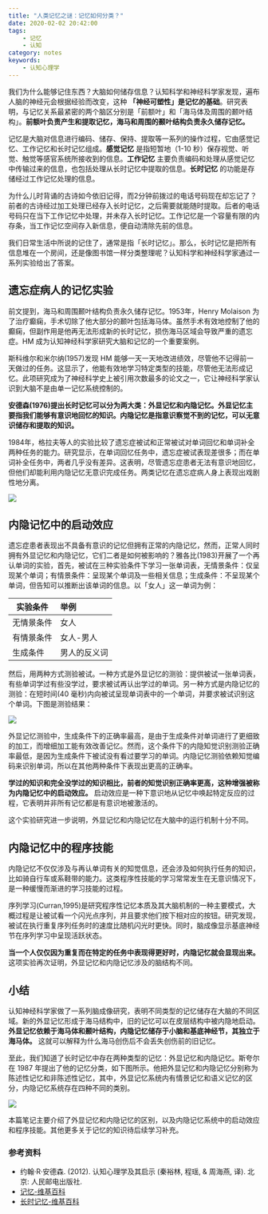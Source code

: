 ```yaml
---
title: "人类记忆之谜：记忆如何分类？"
date: 2020-02-02 20:42:00
tags: 
    - 记忆
    - 认知
category: notes
keywords: 
    - 认知心理学
---
```


我们为什么能够记住东西？大脑如何储存信息？认知科学和神经科学家发现，遍布人脑的神经元会根据经验而改变，这种 **「神经可塑性」是记忆的基础**。研究表明，与记忆关系最紧密的两个脑区分别是「前额叶」和「海马体及周围的颞叶结构」。**前额叶负责产生和提取记忆，海马和周围的颞叶结构负责永久储存记忆。**

记忆是大脑对信息进行编码、储存、保持、提取等一系列的操作过程，它由感觉记忆、工作记忆和长时记忆组成。**感觉记忆** 是指短暂地（1-10 秒）保存视觉、听觉、触觉等感官系统所接收到的信息。**工作记忆** 主要负责编码和处理从感觉记忆中传输过来的信息，也包括处理从长时记忆中提取的信息。**长时记忆** 的功能是存储经过工作记忆处理的信息。

为什么儿时背诵的古诗如今依旧记得，而2分钟前拨过的电话号码现在却忘记了？前者的古诗经过加工处理已经存入长时记忆，之后需要就能随时提取。后者的电话号码只在当下工作记忆中处理，并未存入长时记忆。工作记忆是一个容量有限的内存条，当工作记忆空间存入新信息，便自动清除先前的信息。

我们日常生活中所说的记住了，通常是指「长时记忆」。那么，长时记忆是把所有信息堆在一个房间，还是像图书馆一样分类整理呢？认知科学和神经科学家通过一系列实验给出了答案。

## 遗忘症病人的记忆实验

前文提到，海马和周围颞叶结构负责永久储存记忆。1953年，Henry Molaison 为了治疗癫痫，手术切除了他大部分的颞叶包括海马体。虽然手术有效地控制了他的癫痫，但副作用是他再无法形成新的长时记忆，损伤海马区域会导致严重的遗忘症。HM 成为认知神经科学家研究大脑和记忆的一个重要案例。

斯科维尔和米尔纳(1957)发现 HM 能够一天一天地改进绩效，尽管他不记得前一天做过的任务。这显示了，他能有效地学习特定类型的技能，尽管他无法形成记忆。此项研究成为了神经科学史上被引用次数最多的论文之一，它让神经科学家认识到大脑不是由单一记忆系统控制的。

**安德森(1976)提出长时记忆可以分为两大类：外显记忆和内隐记忆。外显记忆主要指我们能够有意识地回忆的知识。内隐记忆是指意识察觉不到的记忆，可以无意识储存和提取的知识。**

1984年，格拉夫等人的实验比较了遗忘症被试和正常被试对单词回忆和单词补全两种任务的能力。研究显示，在单词回忆任务中，遗忘症被试表现差很多；而在单词补全任务中，两者几乎没有差异。这表明，尽管遗忘症患者无法有意识地回忆，但他们却能利用内隐记忆无意识完成任务。两类记忆在遗忘症病人身上表现出戏剧性地分离。

![](http://xixuan.img-cn-shanghai.aliyuncs.com/note/2020-02-01-2020020101.jpeg)

## 内隐记忆中的启动效应

遗忘症患者表现出不具备有意识的记忆但拥有正常的内隐记忆，然而，正常人同时拥有外显记忆和内隐记忆，它们二者是如何被影响的？雅各比(1983)开展了一个再认单词的实验，首先，被试在三种实验条件下学习一张单词表，无情景条件：仅呈现某个单词；有情景条件：呈现某个单词及一些相关信息；生成条件：不呈现某个单词，但告知可以推断出该单词的信息。以「女人」这一单词为例：

| 实验条件   | 举例         |
| ---------- | :----------- |
| 无情景条件 | 女人         |
| 有情景条件 | 女人-男人    |
| 生成条件   | 男人的反义词 |

然后，用两种方式测验被试。一种方式是外显记忆的测验：提供被试一张单词表，有些单词学过有些没学过，要求被试再认出学过的单词。另一种方式是内隐记忆的测验：在短时间(40 毫秒)内向被试呈现单词表中的一个单词，并要求被试识别这个单词。下图是测验结果：

![](http://xixuan.img-cn-shanghai.aliyuncs.com/note/2020-02-01-2020020102.jpeg)

外显记忆测验中，生成条件下的正确率最高，是由于生成条件对单词进行了更细致的加工，而增细加工能有效改善记忆。然而，这个条件下的内隐知觉识别测验正确率最低，是因为生成条件下被试没有看过要学习的单词。内隐记忆测验依赖知觉编码来识别单词，所以在其他两种条件下表现出更高的正确率。

**学过的知识和完全没学过的知识相比，前者的知觉识别正确率更高，这种增强被称为内隐记忆中的启动效应。** 启动效应是一种下意识地从记忆中唤起特定反应的过程，它表明并非所有记忆都是有意识地被激活的。

这个实验研究进一步说明，外显记忆和内隐记忆在大脑中的运行机制十分不同。

## 内隐记忆中的程序技能 

内隐记忆不仅仅涉及与再认单词有关的知觉信息，还会涉及如何执行任务的知识，比如骑自行车或系鞋带的能力。这类程序性技能的学习常常发生在无意识情况下，是一种缓慢而渐进的学习技能的过程。

序列学习(Curran,1995)是研究程序性记忆本质及其大脑机制的一种主要模式，大概过程是让被试看一个闪光点序列，并且要求他们按下相对应的按钮。研究发现，被试在执行重复序列任务时的速度比随机闪光时更快。同时，脑成像显示基底神经节在序列学习中呈现活跃状态。

**当一个人仅仅因为重复而在特定的任务中表现得更好时，内隐记忆就会显现出来。** 这项实验再次证明，外显记忆和内隐记忆涉及的脑结构不同。

## 小结

认知神经科学家做了一系列脑成像研究，表明不同类型的记忆储存在大脑的不同区域。新的外显记忆形成于海马结构中，旧的记忆可以在皮层结构中被内隐地启动。**外显记忆依赖于海马体和颞叶结构，内隐记忆储存于小脑和基底神经节，其独立于海马体。** 这就可以解释为什么海马创伤后不会丢失创伤前的旧记忆。

至此，我们知道了长时记忆中存在两种类型的记忆：外显记忆和内隐记忆。斯夸尔在 1987 年提出了他的记忆分类，如下图所示。他把外显记忆和内隐记忆分别称为陈述性记忆和非陈述性记忆，其中，外显记忆系统内有情景记忆和语义记忆的区分，内隐记忆系统存在四种不同的类别。

![](http://xixuan.img-cn-shanghai.aliyuncs.com/note/2020-02-01-2020020103.png)

本篇笔记主要介绍了外显记忆和内隐记忆的区别，以及内隐记忆系统中的启动效应和程序技能。其他更多关于记忆的知识待后续学习补充。

### 参考资料

- 约翰·R·安德森. (2012). 认知心理学及其启示 (秦裕林, 程瑶, & 周海燕, 译). 北京: 人民邮电出版社.
- [记忆-维基百科](https://en.wikipedia.org/wiki/Memory)
- [长时记忆-维基百科](https://en.wikipedia.org/wiki/Long-term_memory)